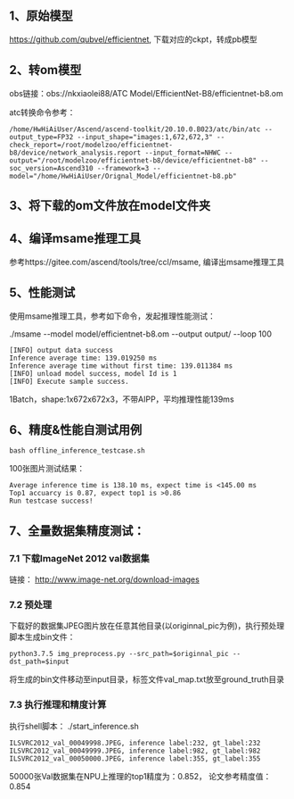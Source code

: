 ## 1、原始模型
https://github.com/qubvel/efficientnet, 下载对应的ckpt，转成pb模型

## 2、转om模型
obs链接：obs://nkxiaolei88/ATC Model/EfficientNet-B8/efficientnet-b8.om

atc转换命令参考：
```
/home/HwHiAiUser/Ascend/ascend-toolkit/20.10.0.B023/atc/bin/atc --output_type=FP32 --input_shape="images:1,672,672,3" --check_report=/root/modelzoo/efficientnet-b8/device/network_analysis.report --input_format=NHWC --output="/root/modelzoo/efficientnet-b8/device/efficientnet-b8" --soc_version=Ascend310 --framework=3 --model="/home/HwHiAiUser/Orignal_Model/efficientnet-b8.pb" 
```

## 3、将下载的om文件放在model文件夹

## 4、编译msame推理工具
参考https://gitee.com/ascend/tools/tree/ccl/msame, 编译出msame推理工具

## 5、性能测试
使用msame推理工具，参考如下命令，发起推理性能测试： 

./msame --model model/efficientnet-b8.om --output output/ --loop 100
```
[INFO] output data success
Inference average time: 139.019250 ms
Inference average time without first time: 139.011384 ms
[INFO] unload model success, model Id is 1
[INFO] Execute sample success.
```
1Batch，shape:1x672x672x3，不带AIPP，平均推理性能139ms

## 6、精度&性能自测试用例
```
bash offline_inference_testcase.sh
```
100张图片测试结果：
```
Average inference time is 138.10 ms, expect time is <145.00 ms
Top1 accuarcy is 0.87, expect top1 is >0.86
Run testcase success!
```

## 7、全量数据集精度测试：

### 7.1 下载ImageNet 2012 val数据集
链接： http://www.image-net.org/download-images

### 7.2 预处理

下载好的数据集JPEG图片放在任意其他目录(以originnal_pic为例)，执行预处理脚本生成bin文件：
```
python3.7.5 img_preprocess.py --src_path=$originnal_pic --dst_path=$input
```
将生成的bin文件移动至input目录，标签文件val_map.txt放至ground_truth目录

### 7.3 执行推理和精度计算
执行shell脚本： ./start_inference.sh
```
ILSVRC2012_val_00049998.JPEG, inference label:232, gt_label:232
ILSVRC2012_val_00049999.JPEG, inference label:982, gt_label:982
ILSVRC2012_val_00050000.JPEG, inference label:355, gt_label:355
```
50000张Val数据集在NPU上推理的top1精度为：0.852， 论文参考精度值：0.854